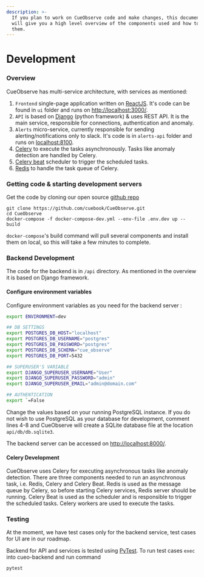 ```yaml
---
description: >-
  If you plan to work on CueObserve code and make changes, this documentation
  will give you a high level overview of the components used and how to modify
  them.
---
```


# Development

### Overview

CueObserve has multi-service architecture, with services as mentioned:

1. `Frontend` single-page application written on [ReactJS](https://reactjs.org). It's code can be found in `ui` folder and runs on [http://localhost:3000/]([http://localhost:3000).
2. `API` is based on [Django](https://www.djangoproject.com) (python framework) & uses REST API. It is the main service, responsible for connections, authentication and anomaly.&#x20;
3. `Alerts` micro-service, currently responsible for sending alerting/notifications only to slack. It's code is in `alerts-api` folder and runs on [localhost:8100](http://localhost:8100).
4. [Celery](https://docs.celeryproject.org) to execute the tasks asynchronously. Tasks like anomaly detection are handled by Celery.
5. [Celery beat](https://docs.celeryproject.org/en/stable/userguide/periodic-tasks.html) scheduler to trigger the scheduled tasks.
6. [Redis](https://redis.io/documentation) to handle the task queue of Celery.

### Getting code & starting development servers

Get the code by cloning our open source [github repo](https://github.com/cuebook/cueobserve)

```
git clone https://github.com/cuebook/CueObserve.git
cd CueObserve
docker-compose -f docker-compose-dev.yml --env-file .env.dev up --build 
```

`docker-compose`'s build command will pull several components and install them on local, so this will take a few minutes to complete.

### Backend Development

The code for the backend is in `/api` directory. As mentioned in the overview it is based on Django framework.&#x20;

#### Configure environment variables

Configure environment variables as you need for the backend server :

```bash
export ENVIRONMENT=dev

## DB SETTINGS 
export POSTGRES_DB_HOST="localhost"
export POSTGRES_DB_USERNAME="postgres"
export POSTGRES_DB_PASSWORD="postgres"
export POSTGRES_DB_SCHEMA="cue_observe"
export POSTGRES_DB_PORT=5432

## SUPERUSER'S VARIABLE
export DJANGO_SUPERUSER_USERNAME="User"
export DJANGO_SUPERUSER_PASSWORD="admin"
export DJANGO_SUPERUSER_EMAIL="admin@domain.com"

## AUTHENTICATION
export `=False 
```

Change the values based on your running PostgreSQL instance. If you do not wish to use PostgreSQL as your database for development, comment lines 4-8 and CueObserve will create a SQLite database file at the location `api/db/db.sqlite3`.&#x20;

The backend server can be accessed on [http://localhost:8000/](hhttp://localhost:8000).&#x20;

#### Celery Development&#x20;

CueObserve uses Celery for executing asynchronous tasks like anomaly detection. There are three components needed to run an asynchronous task, i.e. Redis, Celery and Celery Beat. Redis is used as the message queue by Celery, so before starting Celery services, Redis server should be running. Celery Beat is used as the scheduler and is responsible to trigger the scheduled tasks. Celery workers are used to execute the tasks.&#x20;

### Testing

At the moment, we have test cases only for the backend service, test cases for UI are in our roadmap.&#x20;

Backend for API and services is tested using [PyTest](https://docs.pytest.org/en/6.2.x/). To run test cases `exec` into cueo-backend and run command

```
pytest
```
